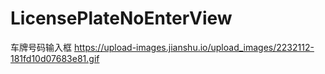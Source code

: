# LicensePlateNoEnterView
车牌号码输入框
https://upload-images.jianshu.io/upload_images/2232112-181fd10d07683e81.gif
